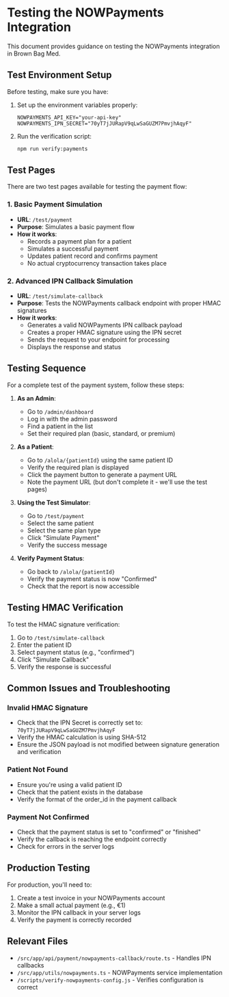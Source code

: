 # Testing the NOWPayments Integration

This document provides guidance on testing the NOWPayments integration in Brown Bag Med.

## Test Environment Setup

Before testing, make sure you have:

1. Set up the environment variables properly:
   ```
   NOWPAYMENTS_API_KEY="your-api-key"
   NOWPAYMENTS_IPN_SECRET="70yT7jJURapV9qLwSaGUZM7PmvjhAqyF"
   ```

2. Run the verification script:
   ```bash
   npm run verify:payments
   ```

## Test Pages

There are two test pages available for testing the payment flow:

### 1. Basic Payment Simulation
- **URL**: `/test/payment`
- **Purpose**: Simulates a basic payment flow
- **How it works**:
  - Records a payment plan for a patient
  - Simulates a successful payment
  - Updates patient record and confirms payment
  - No actual cryptocurrency transaction takes place

### 2. Advanced IPN Callback Simulation
- **URL**: `/test/simulate-callback`
- **Purpose**: Tests the NOWPayments callback endpoint with proper HMAC signatures
- **How it works**:
  - Generates a valid NOWPayments IPN callback payload
  - Creates a proper HMAC signature using the IPN secret
  - Sends the request to your endpoint for processing
  - Displays the response and status

## Testing Sequence

For a complete test of the payment system, follow these steps:

1. **As an Admin**:
   - Go to `/admin/dashboard`
   - Log in with the admin password
   - Find a patient in the list
   - Set their required plan (basic, standard, or premium)

2. **As a Patient**:
   - Go to `/alola/{patientId}` using the same patient ID
   - Verify the required plan is displayed
   - Click the payment button to generate a payment URL
   - Note the payment URL (but don't complete it - we'll use the test pages)

3. **Using the Test Simulator**:
   - Go to `/test/payment`
   - Select the same patient
   - Select the same plan type
   - Click "Simulate Payment"
   - Verify the success message

4. **Verify Payment Status**:
   - Go back to `/alola/{patientId}`
   - Verify the payment status is now "Confirmed"
   - Check that the report is now accessible

## Testing HMAC Verification

To test the HMAC signature verification:

1. Go to `/test/simulate-callback`
2. Enter the patient ID
3. Select payment status (e.g., "confirmed")
4. Click "Simulate Callback"
5. Verify the response is successful

## Common Issues and Troubleshooting

### Invalid HMAC Signature
- Check that the IPN Secret is correctly set to: `70yT7jJURapV9qLwSaGUZM7PmvjhAqyF`
- Verify the HMAC calculation is using SHA-512
- Ensure the JSON payload is not modified between signature generation and verification

### Patient Not Found
- Ensure you're using a valid patient ID
- Check that the patient exists in the database
- Verify the format of the order_id in the payment callback

### Payment Not Confirmed
- Check that the payment status is set to "confirmed" or "finished"
- Verify the callback is reaching the endpoint correctly
- Check for errors in the server logs

## Production Testing

For production, you'll need to:

1. Create a test invoice in your NOWPayments account
2. Make a small actual payment (e.g., €1)
3. Monitor the IPN callback in your server logs
4. Verify the payment is correctly recorded

## Relevant Files

- `/src/app/api/payment/nowpayments-callback/route.ts` - Handles IPN callbacks
- `/src/app/utils/nowpayments.ts` - NOWPayments service implementation
- `/scripts/verify-nowpayments-config.js` - Verifies configuration is correct
